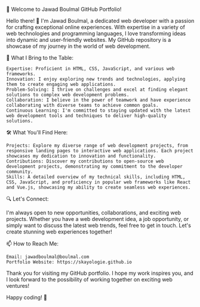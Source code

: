 🚀 Welcome to Jawad Boulmal GitHub Portfolio!

Hello there! 👋 I'm Jawad Boulmal, a dedicated web developer with a passion for crafting exceptional online experiences. With expertise in a variety of web technologies and programming languages, I love transforming ideas into dynamic and user-friendly websites. My GitHub repository is a showcase of my journey in the world of web development.

🌟 What I Bring to the Table:

    Expertise: Proficient in HTML, CSS, JavaScript, and various web frameworks.
    Innovation: I enjoy exploring new trends and technologies, applying them to create engaging web applications.
    Problem-Solving: I thrive on challenges and excel at finding elegant solutions to complex web development problems.
    Collaboration: I believe in the power of teamwork and have experience collaborating with diverse teams to achieve common goals.
    Continuous Learning: I'm committed to staying updated with the latest web development tools and techniques to deliver high-quality solutions.

🛠️ What You'll Find Here:

    Projects: Explore my diverse range of web development projects, from responsive landing pages to interactive web applications. Each project showcases my dedication to innovation and functionality.
    Contributions: Discover my contributions to open-source web development projects, demonstrating my commitment to the developer community.
    Skills: A detailed overview of my technical skills, including HTML, CSS, JavaScript, and proficiency in popular web frameworks like React and Vue.js, showcasing my ability to create seamless web experiences.

🔍 Let's Connect:

I'm always open to new opportunities, collaborations, and exciting web projects. Whether you have a web development idea, a job opportunity, or simply want to discuss the latest web trends, feel free to get in touch. Let's create stunning web experiences together!

📫 How to Reach Me:

    Email: jawadboulmal@boulmal.com
    Portfolio Website: https://skayologie.github.io

Thank you for visiting my GitHub portfolio. I hope my work inspires you, and I look forward to the possibility of working together on exciting web ventures!

Happy coding! 🚀
